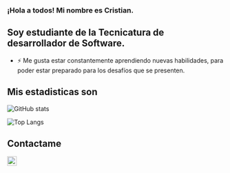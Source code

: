 ### ¡Hola a todos! Mi nombre es Cristian.

## Soy estudiante de la Tecnicatura de desarrollador de Software.

- ⚡ Me gusta estar constantemente aprendiendo nuevas habilidades, para poder estar preparado para los desafíos que se presenten.

## Mis estadisticas son 

![GitHub stats](https://github-readme-stats.vercel.app/api?username=csoria30&show_icons=true&theme=dracula)

![Top Langs](https://github-readme-stats.vercel.app/api/top-langs/?username=csoria30&layout=compact&show_icons=true&theme=dracula)

## Contactame
[<img align="left" alt="LinkedIn" target="_blank" width="22px" src="https://cdn.worldvectorlogo.com/logos/linkedin-icon-2.svg" />][linkedin]

[linkedin]: https://www.linkedin.com/in/cristian-soria-43343b214/
